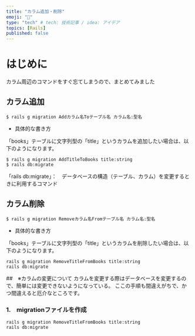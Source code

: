 ```yaml
---
title: "カラム追加・削除"
emoji: "🐥"
type: "tech" # tech: 技術記事 / idea: アイデア
topics: [Rails]
published: false
---
```

# はじめに
カラム周辺のコマンドをすぐ忘てしまうので、まとめてみました



## カラム追加
```
$ rails g migration Addカラム名Toテーブル名 カラム名:型名
```
- 具体的な書き方

「books」テーブルに文字列型の「title」というカラムを追加したい場合は、以下のようになります。

```
$ rails g migration AddTitleToBooks title:string
$ rails db:migrate
```
「rails db:migrate」：　データベースの構造（テーブル、カラム）を変更するときに利用するコマンド

## カラム削除

```
$ rails g migration Removeカラム名Fromテーブル名 カラム名:型名
```
- 具体的な書き方


「books」テーブルに文字列型の「title」というカラムを削除したい場合は、以下のようになります。

```
rails g migration RemoveTitleFromBooks title:string
rails db:migrate
```

##　※カラムの変更について
カラムを変更する際はデータベースを変更するので、簡単には変更できないようになっている。
ここの手順も間違えがちで、かつ間違えると厄介なところです。

### 1.　migrationファイルを作成
```
rails g migration RemoveTitleFromBooks title:string
rails db:migrate
```
